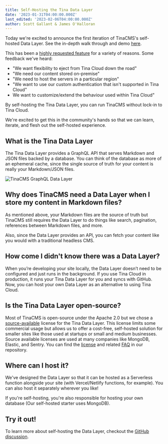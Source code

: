```yaml
---
title: Self-Hosting the Tina Data Layer
date: '2023-01-31T04:00:00.000Z'
last_edited: '2023-02-06T04:00:00.000Z'
author: Scott Gallant & James O'Halloran
---
```


Today we're excited to announce the first iteration of TinaCMS's self-hosted Data Layer. See the in-depth walk through and demo [here](https://github.com/tinacms/tinacms/discussions/3589).&#x20;

This has been a [highly requested feature](https://github.com/tinacms/tinacms/discussions/3096 "") for a variety of reasons. Some feedback we've heard:

* "We want flexibility to eject from Tina Cloud down the road"
* "We need our content stored on-premise"
* "We need to host the servers in a particular region"
* "We want to use our custom authentication that isn't supported in Tina Cloud"
* We want to customize/extend the behaviour used within Tina Cloud"

By self-hosting the Tina Data Layer, you can run TinaCMS without lock-in to Tina Cloud.&#x20;

We're excited to get this in the community's hands so that we can learn, iterate, and flesh out the self-hosted experience.

## What is the Tina Data Layer

The Tina Data Layer provides a GraphQL API that serves Markdown and JSON files backed by a database. You can think of the database as more of an ephemeral cache, since the single source of truth for your content is really your Markdown/JSON files.

![TinaCMS GraphQL Data Layer](http://res.cloudinary.com/forestry-demo/image/upload/v1675375259/tinacms-data-layer_geyrv8.png "TinaCMS Data Layer")

## Why does TinaCMS need a Data Layer when I store my content in Markdown files?

As mentioned above, your Markdown files are the source of truth but TinaCMS still requires the Data Layer to do things like search, pagination, references between Markdown files, and more.&#x20;

Also, since the Data Layer provides an API, you can fetch your content like you would with a traditional headless CMS.&#x20;

## How come I didn't know there was a Data Layer?

When you’re developing your site locally, the Data Layer doesn’t need to be configured and just runs in the background. If you use Tina Cloud in production, it runs your Tina Data Layer for you and syncs with GitHub. Now, you can host your own Data Layer as an alternative to using Tina Cloud.&#x20;

## Is the Tina Data Layer open-source?

Most of TinaCMS is open-source under the Apache 2.0 but we chose a [source-available](https://en.wikipedia.org/wiki/Source-available_software "") license for the Tina Data Layer. This license limits some commercial usage but allows us to offer a cost-free, self-hosted solution for smaller sites like those used at startups or small and medium businesses. Source available licenses are used at many companies like MongoDB, Elastic, and Sentry. You can find the [license](https://github.com/tinacms/tinacms/blob/main/packages/%40tinacms/datalayer/LICENSE "") and related [FAQ](https://github.com/tinacms/tinacms/blob/main/packages/@tinacms/datalayer/LICENSE-FAQ.md "") in our repository.&#x20;

## Where can I host it?

We've designed the Data Layer so that it can be hosted as a Serverless function alongside your site (with Vercel/Netlify functions, for example). You can also host it separately wherever you like!

If you're self-hosting, you're also responsible for hosting your own database (Our self-hosted starter uses MongoDB).

## Try it out!

To learn more about self-hosting the Data Layer, checkout the [GitHub discussion](https://github.com/tinacms/tinacms/discussions/3589 "").
